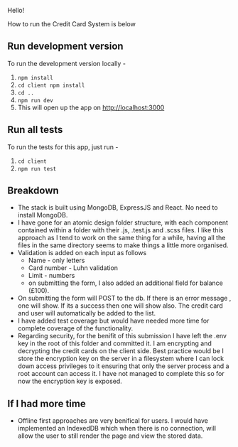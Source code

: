 Hello!

How to run the Credit Card System is below

## Run development version
To run the development version locally -
1. `npm install`
2. `cd client npm install`
3. `cd ..`
4. `npm run dev`
5. This will open up the app on [http://localhost:3000](http://localhost:3000)

## Run all tests
To run the tests for this app, just run -
1. `cd client`
2. `npm run test`

## Breakdown
- The stack is built using MongoDB, ExpressJS and React. No need to install MongoDB.
- I have gone for an atomic design folder structure, with each component contained within a folder with their .js, .test.js and .scss files. I like this approach as I tend to work on the same thing for a while, having all the files in the same directory seems to make things a little more organised.
- Validation is added on each input as follows
  - Name - only letters
  - Card number - Luhn validation
  - Limit - numbers
  - on submitting the form, I also added an additional field for balance (£100).
- On submitting the form will POST to the db. If there is an error message , one will show. If its a success then one will show also. The credit card and user will automatically be added to the list.
- I have added test coverage but would have needed more time for complete coverage of the functionality.
- Regarding security, for the benifit of this submission I have left the .env key in the root of this folder and committed it. I am encrypting and decrypting the credit cards on the client side.
Best practice would be I store the encryption key on the server in a filesystem where I can lock down access privileges to it ensuring that only the server process and a root account can access it. I have not managed to complete this so for now the encryption key is exposed.

## If I had more time
- Offline first approaches are very benifical for users. I would have implemented an IndexedDB which when there is no connection, will allow the user to still render the page and view the stored data.